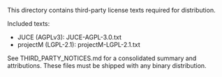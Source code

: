 This directory contains third-party license texts required for distribution.

Included texts:
- JUCE (AGPLv3): JUCE-AGPL-3.0.txt
- projectM (LGPL-2.1): projectM-LGPL-2.1.txt

See THIRD_PARTY_NOTICES.md for a consolidated summary and attributions. These files must be shipped with any binary distribution.

